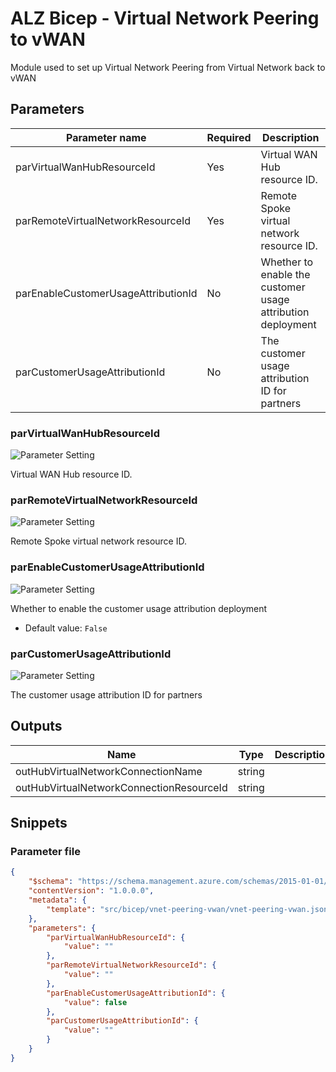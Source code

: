 # ALZ Bicep - Virtual Network Peering to vWAN

Module used to set up Virtual Network Peering from Virtual Network back to vWAN

## Parameters

Parameter name | Required | Description
-------------- | -------- | -----------
parVirtualWanHubResourceId | Yes      | Virtual WAN Hub resource ID.
parRemoteVirtualNetworkResourceId | Yes      | Remote Spoke virtual network resource ID.
parEnableCustomerUsageAttributionId | No       | Whether to enable the customer usage attribution deployment
parCustomerUsageAttributionId | No       | The customer usage attribution ID for partners

### parVirtualWanHubResourceId

![Parameter Setting](https://img.shields.io/badge/parameter-required-orange?style=flat-square)

Virtual WAN Hub resource ID.

### parRemoteVirtualNetworkResourceId

![Parameter Setting](https://img.shields.io/badge/parameter-required-orange?style=flat-square)

Remote Spoke virtual network resource ID.

### parEnableCustomerUsageAttributionId

![Parameter Setting](https://img.shields.io/badge/parameter-optional-green?style=flat-square)

Whether to enable the customer usage attribution deployment

- Default value: `False`

### parCustomerUsageAttributionId

![Parameter Setting](https://img.shields.io/badge/parameter-optional-green?style=flat-square)

The customer usage attribution ID for partners

## Outputs

Name | Type | Description
---- | ---- | -----------
outHubVirtualNetworkConnectionName | string |
outHubVirtualNetworkConnectionResourceId | string |

## Snippets

### Parameter file

```json
{
    "$schema": "https://schema.management.azure.com/schemas/2015-01-01/deploymentParameters.json#",
    "contentVersion": "1.0.0.0",
    "metadata": {
        "template": "src/bicep/vnet-peering-vwan/vnet-peering-vwan.json"
    },
    "parameters": {
        "parVirtualWanHubResourceId": {
            "value": ""
        },
        "parRemoteVirtualNetworkResourceId": {
            "value": ""
        },
        "parEnableCustomerUsageAttributionId": {
            "value": false
        },
        "parCustomerUsageAttributionId": {
            "value": ""
        }
    }
}
```
